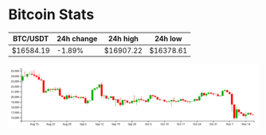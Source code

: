 # Bitcoin Stats

BTC/USDT|24h change|24h high|24h low|
|---|---|---|---|
|$16584.19|-1.89%|$16907.22|$16378.61|

<img src="./chart.svg">
